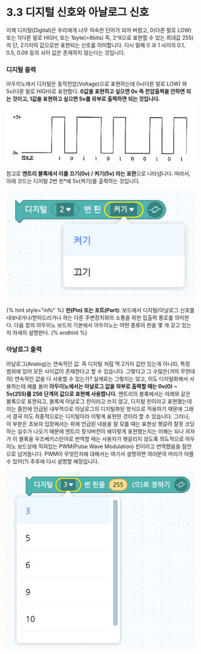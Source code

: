 # 3.3 디지털 신호와 아날로그 신호

이제 디지털\(Digital\)은 우리에게 너무 익숙한 단어가 되어 버렸고, 0\(다른 말로 LOW\) 또는 1\(다른 말로 HIGH, 또는 1byte\(=8bits\) 즉, 2^8으로 표현할 수 있는 최대값 255\) 의 단, 2가지의 값으로만 표현되는 신호를 의미합니다. 다시 말해 0 과 1 사이의 0.1, 0.5, 0.09 등의 사이 값은 존재하지 않는다는 것입니다.

### 디지털 출력

아두이노에서 디지털은 동작전압\(Voltage\)으로 표현하는데 0v\(다른 말로 LOW\) 와 5v\(다른 말로 HIGH\)로 표현합다. **0값을 표현하고 싶으면 0v 즉 전압출력을 안하면 되는 것이고, 1값을 표현하고 싶으면 5v를 외부로 출력하면 되는 것입니다.**

![](../.gitbook/assets/image%20%2810%29.png)

참고로 **엔트리 블록에서 이를 끄기\(0v\) / 켜기\(5v\) 라는 표현**으로 나타냅니다. 따라서, 아래 코드는 디지털 2번 핀\*에 5v\(켜기\)를 출력하는 것입니다.

![](../.gitbook/assets/image%20%281%29.png)

{% hint style="info" %}
**핀\(Pin\) 또는 포트\(Port\)**:  보드에서 디지털/아날로그 신호를 내보내거나/받아드리거나 하는 다른 주변장치와의 소통을 위한 입출력 통로를 의미한다. 다음 장의 아두이노 보드의 기본에서 아두이노는 어떤 종류의 핀을 몇 개 갖고 있는지 자세히 설명한다.
{% endhint %}

### 아날로그 출력

아날로그\(Analog\)는 연속적인 값. 즉 디지털 처럼 딱 2가지 값만 있는게 아니라, 특정 범위에 있어 모든 사이값이 존재한다고 할 수 있습니다. 그렇다고 그 수많은\(거의 무한대의\) 연속적인 값을 다 사용할 수 있는가? 실제로는 그렇지는 않고, 이도 디지털화해서 사용하는데 예를 들어 **아두이노에서는 아날로그 값을 외부로 출력할 때는 0v\(0\) ~ 5v\(255\)를 256 단계의 값으로 표현해 사용합니다.** 엔트리의 블록에서는 아래와 같은 블록으로 표현되고, 블록에 아날로그 핀이라고 쓰지 않고, 디지털 핀이라고 표현했는데 이는 좀전에 언급된 내부적으로 아날로그의 디지털화된 방식으로 적용하기 때문에 그래서 결국 이도 최종적으로는 디지털이라 이렇게 표현한 것이라 할 수 있습니다. 그러나, 이 부분은 초보자 입장에서는 위에 언급된 내용을 잘 모를 때는 표현상 헷갈려 잘못 코딩하는 실수가 나오기 때문에 엔트리 정식버전이 왜이렇게 표현했는지는 이해는 되나 저자가 이 블록을 우즈베키스탄어로 번역할 때는 사용자가 헷갈리지 않도록 의도적으로 아두이노 보드상에 적혀있는 PWM\(Pulse Wave Modulation\) 핀이라고 번역했음을 첨언으로 남겨둡니다. PWM이 무엇인지에 대해서는 여기서 설명하면 여러분의 머리가 아플 수 있어\(?\) 추후에 다시 설명할 예정입니다.

![](../.gitbook/assets/image%20%2812%29.png)

